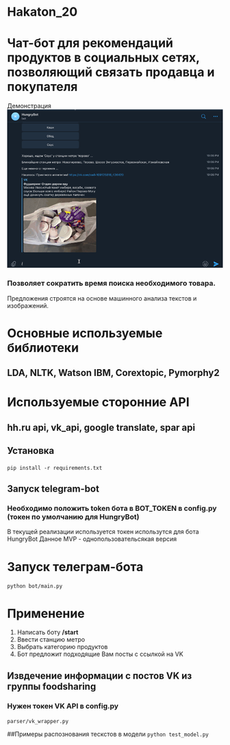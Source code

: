 # Hakaton_20
# Чат-бот для рекомендаций продуктов в социальных сетях, позволяющий связать продавца и покупателя

Демонстрация
![Alt Text](https://github.com/kydim/hakaton_20/blob/master/demo/hakaton_2.gif)


### Позволяет сократить время поиска необходимого товара.
Предложения строятся на основе машинного анализа текстов и изображений.

# Основные используемые библиотеки
## LDA, NLTK, Watson IBM, Corextopic, Pymorphy2

# Используемые сторонние API
## hh.ru api, vk_api, google translate, spar api

## Установка 
`pip install -r requirements.txt`

## Запуск telegram-bot
### Необходимо положить token бота в BOT_TOKEN в config.py (токен по умолчанию для HungryBot)
В текущей реализации используется токен использутся для бота HungryBot
Данное MVP - однопользовательсякая версия

# Запуск телеграм-бота
`python bot/main.py`

# Применение
1) Написать боту **/start**
2) Ввести станцию метро
3) Выбрать категорию продуктов
4) Бот предложит подходящие Вам посты с ссылкой на VK

## Извдечение информации с постов VK из группы foodsharing 
### Нужен токен VK API в config.py
`parser/vk_wrapper.py`

##Примеры распознования тескстов в модели
`python test_model.py`
